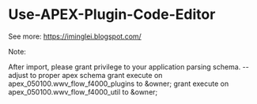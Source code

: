 # Use-APEX-Plugin-Code-Editor

See more: https://iminglei.blogspot.com/


Note:

After import, please grant privilege to your application parsing schema.
-- adjust to proper apex schema
grant execute on apex_050100.wwv_flow_f4000_plugins to &owner;
grant execute on apex_050100.wwv_flow_f4000_util to &owner;
